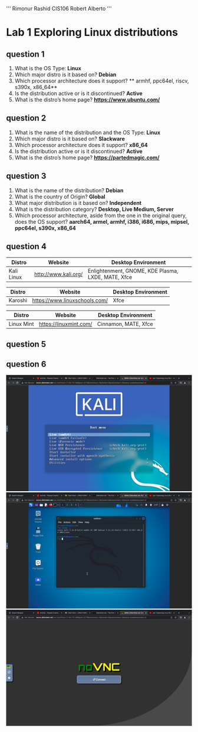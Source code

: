 '''
Rimonur Rashid
CIS106
Robert Alberto
'''
# Lab 1 Exploring Linux distributions

## question 1
1. What is the OS Type:
**Linux**
2. Which major distro is it based on?
**Debian**
3. Which processor architecture does it support?
** armhf, ppc64el, riscv, s390x, x86_64**
4. Is the distribution active or is it discontinued?
**Active**
5. What is the distro’s home page?
**https://www.ubuntu.com/**

## question 2
1. What is the name of the distribution and the OS Type:
**Linux**
2. Which major distro is it based on?
**Slackware**
3. Which processor architecture does it support?
**x86_64**
4. Is the distribution active or is it discontinued?
**Active**
5. What is the distro’s home page?
**https://partedmagic.com/**
## question 3
1. What is the name of the distribution?
**Debian**
2. What is the country of Origin?
**Global**
3. What major distribution is it based on?
**Independent**
4. What is the distribution category?
**Desktop, Live Medium, Server**
5. Which processor architecture, aside from the one in the original query, does the OS support?
**aarch64, armel, armhf, i386, i686, mips, mipsel, ppc64el, s390x, x86_64**
## question 4
|Distro|Website|Desktop Environment|
|------|-------|-------------------|
|Kali Linux|http://www.kali.org/| Enlightenment, GNOME, KDE Plasma, LXDE, MATE, Xfce|

|Distro  |Website|Desktop Environment|
|--------|-------|-------------------|
|Karoshi|https://www.linuxschools.com/|Xfce|

|Distro|Website|Desktop Environment|
|------|-------|-------------------|
|Linux Mint|https://linuxmint.com/|Cinnamon, MATE, Xfce|
## question 5

## question 6 
![question 6.1](Q6.1.png)
![question 6.2](Q6.2.png)
![question 2.3](Q6.3.png)